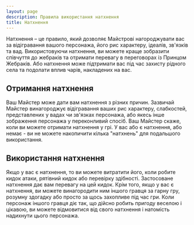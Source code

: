 ```yaml
---
layout: page
description: Правила використання натхнення
title: Натхнення
---
```


Натхнення – це правило, який дозволяє Майстрові нагороджувати вас за відігравання вашого персонажа, його рис характеру, ідеалів, зв'язків та вад. Використовуючи натхнення, ви можете краще зобразити співчуття до жебраків та отримати перевагу в переговорах із Принцом Жебраків. Або натхнення може підтримати вас під час захисту рідного села та подолати вплив чарів, накладених на вас.

## Отримання натхнення
Ваш Майстер може дати вам натхнення з різних причин. Зазвичай Майстер винагороджує відігравання ваших рис характеру, слабкостей, представлених у вадах чи зв'язках персонажа, або якесь інше зображення персонажа у переконливий спосіб. Ваш Майстер скаже, коли ви можете отримати натхнення у грі. У вас або є натхнення, або немає - ви не можете накопичити кілька "натхнень" для подальшого використання.

## Використання натхнення
Якщо у вас є натхнення, то ви можете витратити його, коли робите кидок атаки, рятівний кидок або перевірку здібності. Застосоване натхнення дає вам перевагу на цей кидок. Крім того, якщо у вас є натхнення, ви можете винагородити ним іншого гравця за гарну гру, розумну здогадку або просто за щось захопливе під час гри. Коли персонаж іншого гравця діє так, що дійсно робить пригоду веселою і цікавою, ви можете відмовитися від свого натхнення і натомість надихнути цього персонажа.
